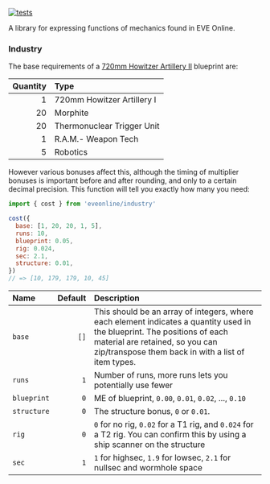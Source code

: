 [![tests](https://github.com/philihp/evemath/actions/workflows/tests.yml/badge.svg)](https://github.com/philihp/evemath/actions/workflows/tests.yml)

A library for expressing functions of mechanics found in EVE Online.

### Industry

The base requirements of a [720mm Howitzer Artillery II](https://everef.net/type/2970) blueprint are:

| Quantity | Type                       |
| -------: | :------------------------- |
|        1 | 720mm Howitzer Artillery I |
|       20 | Morphite                   |
|       20 | Thermonuclear Trigger Unit |
|        1 | R.A.M.- Weapon Tech        |
|        5 | Robotics                   |

However various bonuses affect this, although the timing of multiplier bonuses is important before and after rounding, and only to a certain decimal precision. This function will tell you exactly how many you need:

```js
import { cost } from 'eveonline/industry'

cost({
  base: [1, 20, 20, 1, 5],
  runs: 10,
  blueprint: 0.05,
  rig: 0.024,
  sec: 2.1,
  structure: 0.01,
})
// => [10, 179, 179, 10, 45]
```

| Name        | Default | Description                                                                                                                                                                                                       |
| :---------- | ------: | :---------------------------------------------------------------------------------------------------------------------------------------------------------------------------------------------------------------- |
| `base`      |    `[]` | This should be an array of integers, where each element indicates a quantity used in the blueprint. The positions of each material are retained, so you can zip/transpose them back in with a list of item types. |
| `runs`      |     `1` | Number of runs, more runs lets you potentially use fewer                                                                                                                                                          |
| `blueprint` |     `0` | ME of blueprint, `0.00`, `0.01`, `0.02`, ..., `0.10`                                                                                                                                                              |
| `structure` |     `0` | The structure bonus, `0` or `0.01`.                                                                                                                                                                               |
| `rig`       |     `0` | `0` for no rig, `0.02` for a T1 rig, and `0.024` for a T2 rig. You can confirm this by using a ship scanner on the structure                                                                                      |
| `sec`       |     `1` | `1` for highsec, `1.9` for lowsec, `2.1` for nullsec and wormhole space                                                                                                                                           |
